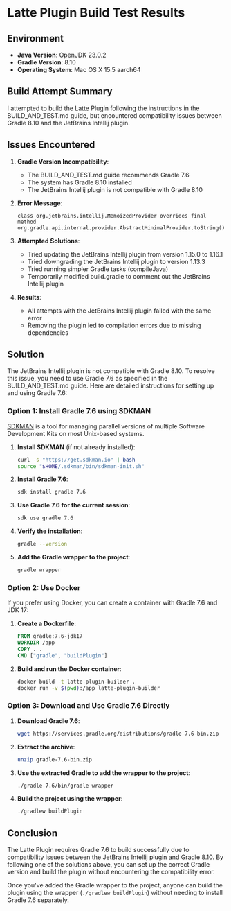 # Latte Plugin Build Test Results

## Environment

- **Java Version**: OpenJDK 23.0.2
- **Gradle Version**: 8.10
- **Operating System**: Mac OS X 15.5 aarch64

## Build Attempt Summary

I attempted to build the Latte Plugin following the instructions in the BUILD_AND_TEST.md guide, but encountered compatibility issues between Gradle 8.10 and the JetBrains Intellij plugin.

## Issues Encountered

1. **Gradle Version Incompatibility**:
   - The BUILD_AND_TEST.md guide recommends Gradle 7.6
   - The system has Gradle 8.10 installed
   - The JetBrains Intellij plugin is not compatible with Gradle 8.10

2. **Error Message**:
   ```
   class org.jetbrains.intellij.MemoizedProvider overrides final method org.gradle.api.internal.provider.AbstractMinimalProvider.toString()Ljava/lang/String;
   ```

3. **Attempted Solutions**:
   - Tried updating the JetBrains Intellij plugin from version 1.15.0 to 1.16.1
   - Tried downgrading the JetBrains Intellij plugin to version 1.13.3
   - Tried running simpler Gradle tasks (compileJava)
   - Temporarily modified build.gradle to comment out the JetBrains Intellij plugin

4. **Results**:
   - All attempts with the JetBrains Intellij plugin failed with the same error
   - Removing the plugin led to compilation errors due to missing dependencies

## Solution

The JetBrains Intellij plugin is not compatible with Gradle 8.10. To resolve this issue, you need to use Gradle 7.6 as specified in the BUILD_AND_TEST.md guide. Here are detailed instructions for setting up and using Gradle 7.6:

### Option 1: Install Gradle 7.6 using SDKMAN

[SDKMAN](https://sdkman.io/) is a tool for managing parallel versions of multiple Software Development Kits on most Unix-based systems.

1. **Install SDKMAN** (if not already installed):
   ```bash
   curl -s "https://get.sdkman.io" | bash
   source "$HOME/.sdkman/bin/sdkman-init.sh"
   ```

2. **Install Gradle 7.6**:
   ```bash
   sdk install gradle 7.6
   ```

3. **Use Gradle 7.6 for the current session**:
   ```bash
   sdk use gradle 7.6
   ```

4. **Verify the installation**:
   ```bash
   gradle --version
   ```

5. **Add the Gradle wrapper to the project**:
   ```bash
   gradle wrapper
   ```

### Option 2: Use Docker

If you prefer using Docker, you can create a container with Gradle 7.6 and JDK 17:

1. **Create a Dockerfile**:
   ```dockerfile
   FROM gradle:7.6-jdk17
   WORKDIR /app
   COPY . .
   CMD ["gradle", "buildPlugin"]
   ```

2. **Build and run the Docker container**:
   ```bash
   docker build -t latte-plugin-builder .
   docker run -v $(pwd):/app latte-plugin-builder
   ```

### Option 3: Download and Use Gradle 7.6 Directly

1. **Download Gradle 7.6**:
   ```bash
   wget https://services.gradle.org/distributions/gradle-7.6-bin.zip
   ```

2. **Extract the archive**:
   ```bash
   unzip gradle-7.6-bin.zip
   ```

3. **Use the extracted Gradle to add the wrapper to the project**:
   ```bash
   ./gradle-7.6/bin/gradle wrapper
   ```

4. **Build the project using the wrapper**:
   ```bash
   ./gradlew buildPlugin
   ```

## Conclusion

The Latte Plugin requires Gradle 7.6 to build successfully due to compatibility issues between the JetBrains Intellij plugin and Gradle 8.10. By following one of the solutions above, you can set up the correct Gradle version and build the plugin without encountering the compatibility error.

Once you've added the Gradle wrapper to the project, anyone can build the plugin using the wrapper (`./gradlew buildPlugin`) without needing to install Gradle 7.6 separately.